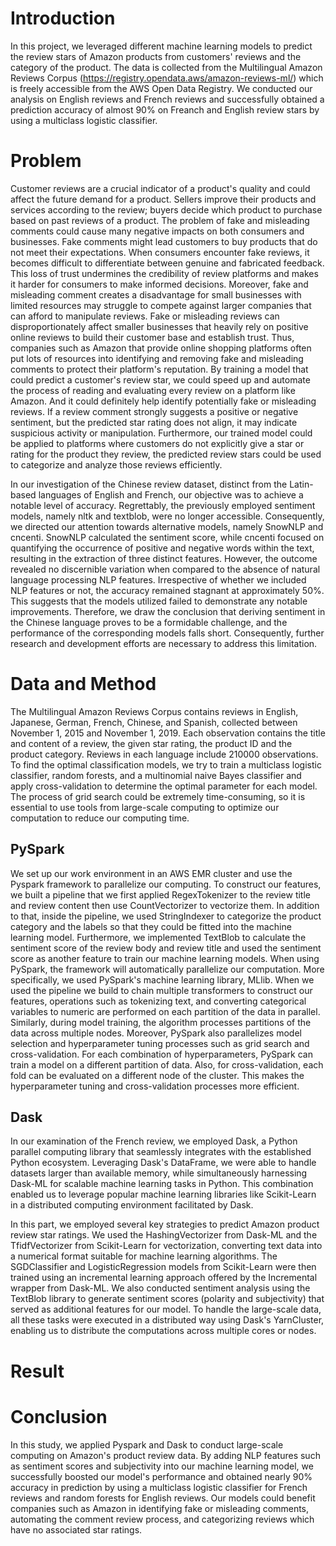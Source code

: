 # Introduction

In this project, we leveraged different machine learning models to predict the review stars of Amazon products from customers' reviews and the category of the product. The data is collected from the Multilingual Amazon Reviews Corpus (https://registry.opendata.aws/amazon-reviews-ml/) which is freely accessible from the AWS Open Data Registry. We conducted our analysis on English reviews and French reviews and successfully obtained a prediction accuracy of almost 90% on Freanch and English review stars by using a multiclass logistic classifier. 
# Problem

Customer reviews are a crucial indicator of a product's quality and could affect the future demand for a product. Sellers improve their products and services according to the review; buyers decide which product to purchase based on past reviews of a product. The problem of fake and misleading comments could cause many negative impacts on both consumers and businesses. Fake comments might lead customers to buy products that do not meet their expectations. When consumers encounter fake reviews, it becomes difficult to differentiate between genuine and fabricated feedback. This loss of trust undermines the credibility of review platforms and makes it harder for consumers to make informed decisions. Moreover, fake and misleading comment creates a disadvantage for small businesses with limited resources may struggle to compete against larger companies that can afford to manipulate reviews. Fake or misleading reviews can disproportionately affect smaller businesses that heavily rely on positive online reviews to build their customer base and establish trust. Thus, companies such as Amazon that provide online shopping platforms often put lots of resources into identifying and removing fake and misleading comments to protect their platform's reputation. By training a model that could predict a customer's review star, we could speed up and automate the process of reading and evaluating every review on a platform like Amazon. And it could definitely help identify potentially fake or misleading reviews. If a review comment strongly suggests a positive or negative sentiment, but the predicted star rating does not align, it may indicate suspicious activity or manipulation. Furthermore, our trained model could be applied to platforms where customers do not explicitly give a star or rating for the product they review, the predicted review stars could be used to categorize and analyze those reviews efficiently.

In our investigation of the Chinese review dataset, distinct from the Latin-based languages of English and French, our objective was to achieve a notable level of accuracy. Regrettably, the previously employed sentiment models, namely nltk and textblob, were no longer accessible. Consequently, we directed our attention towards alternative models, namely SnowNLP and cncenti. SnowNLP calculated the sentiment score, while cncenti focused on quantifying the occurrence of positive and negative words within the text, resulting in the extraction of three distinct features. However, the outcome revealed no discernible variation when compared to the absence of natural language processing NLP features. Irrespective of whether we included NLP features or not, the accuracy remained stagnant at approximately 50%. This suggests that the models utilized failed to demonstrate any notable improvements. Therefore, we draw the conclusion that deriving sentiment in the Chinese language proves to be a formidable challenge, and the performance of the corresponding models falls short. Consequently, further research and development efforts are necessary to address this limitation.

# Data and Method

The Multilingual Amazon Reviews Corpus contains reviews in English, Japanese, German, French, Chinese, and Spanish, collected between November 1, 2015 and November 1, 2019. Each observation contains the title and content of a review, the given star rating, the product ID and the product category. Reviews in each language include 210000 observations. To find the optimal classification models, we try to train a multiclass logistic classifier, random forests, and a multinomial naive Bayes classifier and apply cross-validation to determine the optimal parameter for each model. The process of grid search could be extremely time-consuming, so it is essential to use tools from large-scale computing to optimize our computation to reduce our computing time. 

## PySpark

We set up our work environment in an AWS EMR cluster and use the Pyspark framework to parallelize our computing. To construct our features, we built a pipeline that we first applied RegexTokenizer to the review title and review content then use CountVectorizer to vectorize them. In addition to that, inside the pipeline, we used StringIndexer to categorize the product category and the labels so that they could be fitted into the machine learning model. Furthermore, we implemented TextBlob to calculate the sentiment score of the review body and review title and used the sentiment score as another feature to train our machine learning models. When using PySpark, the framework will automatically parallelize our computation. More specifically, we used PySpark's machine learning library, MLlib. When we used the pipeline we build to chain multiple transformers to construct our features, operations such as tokenizing text, and converting categorical variables to numeric are performed on each partition of the data in parallel. Similarly, during model training, the algorithm processes partitions of the data across multiple nodes. Moreover, PySpark also parallelizes model selection and hyperparameter tuning processes such as grid search and cross-validation. For each combination of hyperparameters, PySpark can train a model on a different partition of data. Also, for cross-validation, each fold can be evaluated on a different node of the cluster. This makes the hyperparameter tuning and cross-validation processes more efficient.

## Dask

In our examination of the French review, we employed Dask, a Python parallel computing library that seamlessly integrates with the established Python ecosystem. Leveraging Dask's DataFrame, we were able to handle datasets larger than available memory, while simultaneously harnessing Dask-ML for scalable machine learning tasks in Python. This combination enabled us to leverage popular machine learning libraries like Scikit-Learn in a distributed computing environment facilitated by Dask.

In this part, we employed several key strategies to predict Amazon product review star ratings. We used the HashingVectorizer from Dask-ML and the TfidfVectorizer from Scikit-Learn for vectorization, converting text data into a numerical format suitable for machine learning algorithms. The SGDClassifier and LogisticRegression models from Scikit-Learn were then trained using an incremental learning approach offered by the Incremental wrapper from Dask-ML. We also conducted sentiment analysis using the TextBlob library to generate sentiment scores (polarity and subjectivity) that served as additional features for our model. To handle the large-scale data, all these tasks were executed in a distributed way using Dask's YarnCluster, enabling us to distribute the computations across multiple cores or nodes.


# Result


# Conclusion

In this study, we applied Pyspark and Dask to conduct large-scale computing on Amazon's product review data. By adding NLP features such as sentiment scores and subjectivity into our machine learning model, we successfully boosted our model's performance and obtained nearly 90% accuracy in prediction by using a multiclass logistic classifier for French reviews and random forests for English reviews. Our models could benefit companies such as Amazon in identifying fake or misleading comments, automating the comment review process, and categorizing reviews which have no associated star ratings.
